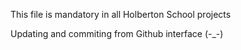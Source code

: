 This file is mandatory in all Holberton School projects

Updating and commiting from Github interface  (-_-)
